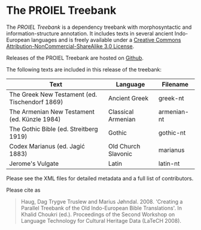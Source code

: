 The PROIEL Treebank
===================

The _PROIEL Treebank_ is a dependency treebank with morphosyntactic and
information-structure annotation. It includes texts in several ancient
Indo-European languages and is freely available under a [Creative Commons
Attribution-NonCommercial-ShareAlike 3.0 License](
http://creativecommons.org/licenses/by-nc-sa/3.0/us/).

Releases of the PROIEL Treebank are hosted on
[Github](https://github.com/proiel/proiel-treebank).

The following texts are included in this release of the treebank:

  Text                                           | Language            | Filename
  ----                                           | --------            | --------
  The Greek New Testament (ed. Tischendorf 1869) | Ancient Greek       | greek-nt
  The Armenian New Testament (ed. Künzle 1984)   | Classical Armenian  | armenian-nt
  The Gothic Bible (ed. Streitberg 1919)         | Gothic              | gothic-nt
  Codex Marianus (ed. Jagić 1883)                | Old Church Slavonic | marianus
  Jerome's Vulgate                               | Latin               | latin-nt

Please see the XML files for detailed metadata and a full list of contributors.

Please cite as

> Haug, Dag Trygve Truslew and Marius Jøhndal. 2008. 'Creating a Parallel
> Treebank of the Old Indo-European Bible Translations'. In Khalid Choukri
> (ed.). Proceedings of the Second Workshop on Language Technology for
> Cultural Heritage Data (LaTeCH 2008).
